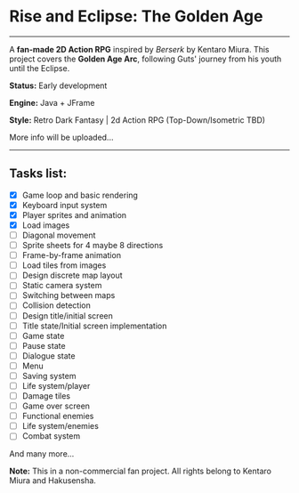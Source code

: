 # Rise and Eclipse: The Golden Age

---

A **fan-made 2D Action RPG** inspired by *Berserk* by Kentaro Miura.
This project covers the **Golden Age Arc**, following Guts' journey from his youth until the Eclipse.

**Status:** Early development

**Engine:** Java + JFrame

**Style:** Retro Dark Fantasy | 2d Action RPG (Top-Down/Isometric TBD)

More info will be uploaded...

---

## Tasks list:

- [x] Game loop and basic rendering
- [x] Keyboard input system
- [x] Player sprites and animation
- [x] Load images
- [ ] Diagonal movement
- [ ] Sprite sheets for 4 maybe 8 directions
- [ ] Frame-by-frame animation
- [ ] Load tiles from images
- [ ] Design discrete map layout
- [ ] Static camera system
- [ ] Switching between maps
- [ ] Collision detection
- [ ] Design title/initial screen
- [ ] Title state/Initial screen implementation
- [ ] Game state
- [ ] Pause state
- [ ] Dialogue state
- [ ] Menu
- [ ] Saving system
- [ ] Life system/player
- [ ] Damage tiles
- [ ] Game over screen
- [ ] Functional enemies
- [ ] Life system/enemies
- [ ] Combat system

And many more...

**Note:** This in a non-commercial fan project. All rights belong to Kentaro Miura and Hakusensha.